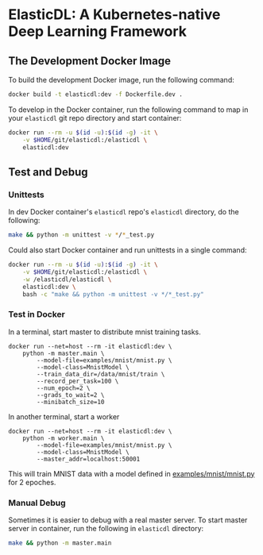 # ElasticDL: A Kubernetes-native Deep Learning Framework

## The Development Docker Image

To build the development Docker image, run the following command:

```bash
docker build -t elasticdl:dev -f Dockerfile.dev .
```

To develop in the Docker container, run the following command to map in your `elasticdl` git repo directory and start container:

```bash
docker run --rm -u $(id -u):$(id -g) -it \
    -v $HOME/git/elasticdl:/elasticdl \
    elasticdl:dev
```

## Test and Debug

### Unittests

In dev Docker container's `elasticdl` repo's `elasticdl` directory, do the following:

```bash
make && python -m unittest -v */*_test.py
```

Could also start Docker container and run unittests in a single command:

```bash
docker run --rm -u $(id -u):$(id -g) -it \
    -v $HOME/git/elasticdl:/elasticdl \
    -w /elasticdl/elasticdl \
    elasticdl:dev \
    bash -c "make && python -m unittest -v */*_test.py"
```
### Test in Docker

In a terminal, start master to distribute mnist training tasks.

```
docker run --net=host --rm -it elasticdl:dev \
    python -m master.main \
        --model-file=examples/mnist/mnist.py \
        --model-class=MnistModel \
        --train_data_dir=/data/mnist/train \
        --record_per_task=100 \
        --num_epoch=2 \
        --grads_to_wait=2 \
        --minibatch_size=10
```

In another terminal, start a worker

```
docker run --net=host --rm -it elasticdl:dev \
    python -m worker.main \
        --model-file=examples/mnist/mnist.py \
        --model-class=MnistModel \
        --master_addr=localhost:50001
```

This will train MNIST data with a model defined in [examples/mnist/mnist.py](examples/mnist/mnist.py) for 2 epoches. 

### Manual Debug

Sometimes it is easier to debug with a real master server. To start master server in container, run the following in `elasticdl` directory:

```bash
make && python -m master.main
```
